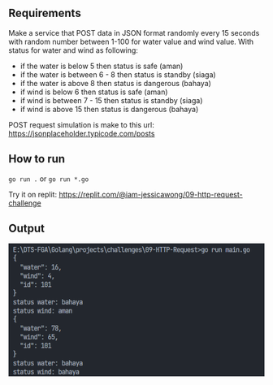 ## Requirements
Make a service that POST data in JSON format randomly every 15 seconds with random number between 1-100 for water value and wind value. With status for water and wind as following:
- if the water is below 5 then status is safe (aman)
- if the water is between 6 - 8 then status is standby (siaga)
- if the water is above 8 then status is dangerous (bahaya)
- if wind is below 6 then status is safe (aman)
- if wind is between 7 - 15 then status is standby (siaga)
- if wind is above 15 then status is dangerous (bahaya)

POST request simulation is make to this url: https://jsonplaceholder.typicode.com/posts

## How to run
`go run .` or `go run *.go`

Try it on replit: https://replit.com/@iam-jessicawong/09-http-request-challenge

## Output
![Output](output.png)